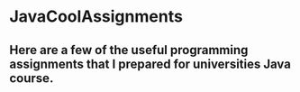 # JavaCoolAssignments
## Here are a few of the useful programming assignments  that I prepared for universities Java course. 
